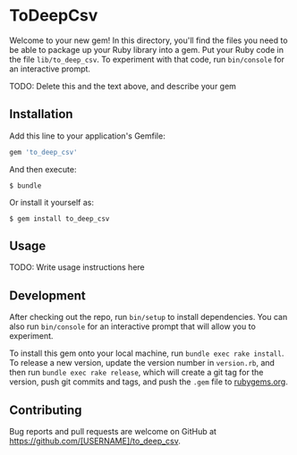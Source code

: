 # ToDeepCsv

Welcome to your new gem! In this directory, you'll find the files you need to be able to package up your Ruby library into a gem. Put your Ruby code in the file `lib/to_deep_csv`. To experiment with that code, run `bin/console` for an interactive prompt.

TODO: Delete this and the text above, and describe your gem

## Installation

Add this line to your application's Gemfile:

```ruby
gem 'to_deep_csv'
```

And then execute:

    $ bundle

Or install it yourself as:

    $ gem install to_deep_csv

## Usage

TODO: Write usage instructions here

## Development

After checking out the repo, run `bin/setup` to install dependencies. You can also run `bin/console` for an interactive prompt that will allow you to experiment.

To install this gem onto your local machine, run `bundle exec rake install`. To release a new version, update the version number in `version.rb`, and then run `bundle exec rake release`, which will create a git tag for the version, push git commits and tags, and push the `.gem` file to [rubygems.org](https://rubygems.org).

## Contributing

Bug reports and pull requests are welcome on GitHub at https://github.com/[USERNAME]/to_deep_csv.
